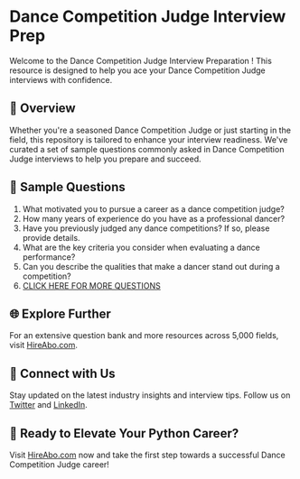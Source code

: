 # Dance Competition Judge Interview Prep

Welcome to the Dance Competition Judge Interview Preparation ! This resource is designed to help you ace your Dance Competition Judge interviews with confidence.

## 🚀 Overview

Whether you're a seasoned Dance Competition Judge or just starting in the field, this repository is tailored to enhance your interview readiness. We've curated a set of sample questions commonly asked in Dance Competition Judge interviews to help you prepare and succeed.

## 📝 Sample Questions

1. What motivated you to pursue a career as a dance competition judge?
2. How many years of experience do you have as a professional dancer?
3. Have you previously judged any dance competitions? If so, please provide details.
4. What are the key criteria you consider when evaluating a dance performance?
5. Can you describe the qualities that make a dancer stand out during a competition?
6. [CLICK HERE FOR MORE QUESTIONS](https://hireabo.com/job/16_4_29/Dance%20Competition%20Judge)

## 🌐 Explore Further

For an extensive question bank and more resources across 5,000 fields, visit [HireAbo.com](https://www.hireabo.com).

## 📱 Connect with Us

Stay updated on the latest industry insights and interview tips. Follow us on [Twitter](https://twitter.com/hireabo) and [LinkedIn](https://www.linkedin.com/in/hire-abo-3609972a8/).

## 🚀 Ready to Elevate Your Python Career?

Visit [HireAbo.com](https://www.hireabo.com) now and take the first step towards a successful Dance Competition Judge career!
